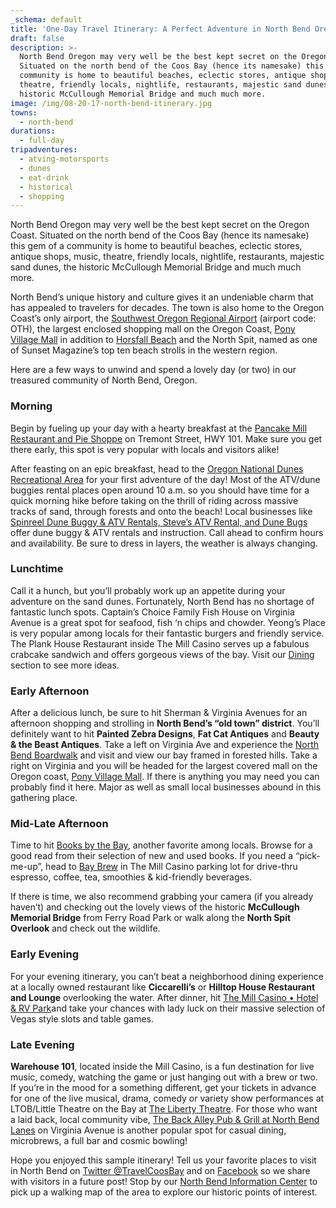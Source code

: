 ```yaml
---
_schema: default
title: 'One-Day Travel Itinerary: A Perfect Adventure in North Bend Oregon'
draft: false
description: >-
  North Bend Oregon may very well be the best kept secret on the Oregon Coast.
  Situated on the north bend of the Coos Bay (hence its namesake) this gem of a
  community is home to beautiful beaches, eclectic stores, antique shops, music,
  theatre, friendly locals, nightlife, restaurants, majestic sand dunes, the
  historic McCullough Memorial Bridge and much much more.
image: /img/08-20-17-north-bend-itinerary.jpg
towns:
  - north-bend
durations:
  - full-day
tripadventures:
  - atving-motorsports
  - dunes
  - eat-drink
  - historical
  - shopping
---
```

North Bend Oregon may very well be the best kept secret on the Oregon Coast. Situated on the north bend of the Coos Bay (hence its namesake) this gem of a community is home to beautiful beaches, eclectic stores, antique shops, music, theatre, friendly locals, nightlife, restaurants, majestic sand dunes, the historic McCullough Memorial Bridge and much much more.

North Bend’s unique history and culture gives it an undeniable charm that has appealed to travelers for decades. The town is also home to the Oregon Coast’s only airport, the <a href="https://cooscountyairportdistrict.com" target="_blank" rel="noopener">Southwest Oregon Regional Airport</a> (airport code: OTH), the largest enclosed shopping mall on the Oregon Coast, <a href="http://ponyvm.com" target="_blank" rel="noopener">Pony Village Mall</a> in addition to [Horsfall Beach](/undeveloped-beaches) and the North Spit, named as one of Sunset Magazine’s top ten beach strolls in the western region.

Here are a few ways to unwind and spend a lovely day (or two) in our treasured community of North Bend, Oregon.

### Morning

Begin by fueling up your day with a hearty breakfast at the <a href="http://www.pancakemill.com" target="_blank" rel="noopener">Pancake Mill Restaurant and Pie Shoppe</a> on Tremont Street, HWY 101. Make sure you get there early, this spot is very popular with locals and visitors alike!

After feasting on an epic breakfast, head to the <a href="https://www.stateparks.com/oregon_dunes.html" target="_blank" rel="noopener">Oregon National Dunes Recreational Area</a> for your first adventure of the day! Most of the ATV/dune buggies rental places open around 10 a.m. so you should have time for a quick morning hike before taking on the thrill of riding across massive tracks of sand, through forests and onto the beach! Local businesses like [Spinreel Dune Buggy & ATV Rentals, Steve’s ATV Rental, and Dune Bugs](/equipment-rent-and-buy/) offer dune buggy & ATV rentals and instruction. Call ahead to confirm hours and availability. Be sure to dress in layers, the weather is always changing.

### Lunchtime

Call it a hunch, but you’ll probably work up an appetite during your adventure on the sand dunes. Fortunately, North Bend has no shortage of fantastic lunch spots. Captain’s Choice Family Fish House on Virginia Avenue is a great spot for seafood, fish ‘n chips and chowder. Yeong’s Place is very popular among locals for their fantastic burgers and friendly service. The Plank House Restaurant inside The Mill Casino serves up a fabulous crabcake sandwich and offers gorgeous views of the bay. Visit our [Dining](/dining) section to see more ideas.

### Early Afternoon

After a delicious lunch, be sure to hit Sherman & Virginia Avenues for an afternoon shopping and strolling in **North Bend’s “old town” district**. You’ll definitely want to hit **Painted Zebra Designs**, **Fat Cat Antiques** and **Beauty & the Beast Antiques**. Take a left on Virginia Ave and experience the <a href="https://www.100steps.info/north-bend-boardwalk/" target="_blank" rel="noopener">North Bend Boardwalk</a> and visit and view our bay framed in forested hills. Take a right on Virginia and you will be headed for the largest covered mall on the Oregon coast, [Pony Village Mall](http://ponyvm.com). If there is anything you may need you can probably find it here. Major as well as small local businesses abound in this gathering place.

### Mid-Late Afternoon

Time to hit <a href="https://www.facebook.com/Books-By-The-Bay-232314893488700/" target="_blank" rel="noopener">Books by the Bay</a>, another favorite among locals. Browse for a good read from their selection of new and used books. If you need a “pick-me-up”, head to <a href="https://www.facebook.com/BayBrewCoffee/" target="_blank" rel="noopener">Bay Brew</a> in The Mill Casino parking lot for drive-thru espresso, coffee, tea, smoothies & kid-friendly beverages.

If there is time, we also recommend grabbing your camera (if you already haven’t) and checking out the lovely views of the historic **McCullough Memorial Bridge** from Ferry Road Park or walk along the **North Spit Overlook** and check out the wildlife.

### Early Evening

For your evening itinerary, you can’t beat a neighborhood dining experience at a locally owned restaurant like **Ciccarelli’s** or **Hilltop House Restaurant and Lounge** overlooking the water. After dinner, hit <a href="https://www.kokwelresorts.com/coos-bay/" target="_blank" rel="noopener">The Mill Casino • Hotel &amp; RV Park</a>and take your chances with lady luck on their massive selection of Vegas style slots and table games.

### Late Evening

**Warehouse 101**, located inside the Mill Casino, is a fun destination for live music, comedy, watching the game or just hanging out with a brew or two. If you’re in the mood for a something different, get your tickets in advance for one of the live musical, drama, comedy or variety show performances at LTOB/Little Theatre on the Bay at <a href="http://thelibertytheatre.org" target="_blank" rel="noopener">The Liberty Theatre</a>. For those who want a&nbsp;laid back, local community vibe, <a href="http://northbendlanes.com" target="_blank" rel="noopener">The Back Alley Pub &amp; Grill at North Bend Lanes</a> on Virginia Avenue is another popular spot for casual dining, microbrews, a full bar and cosmic bowling!

Hope you enjoyed this sample itinerary! Tell us your favorite places to visit in North Bend on <a href="https://twitter.com/travelcoosbay" target="_blank" rel="noopener">Twitter @TravelCoosBay</a> and on <a href="https://www.facebook.com/OregonsAdventureCoast" target="_blank" rel="noopener">Facebook</a> so we share with visitors in a future post! Stop by our [North Bend Information Center](/contact) to pick up a walking map of the area to explore our historic points of interest.